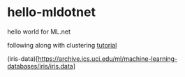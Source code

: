 # hello-mldotnet
hello world for ML.net

following along with clustering [tutorial](https://dotnet.microsoft.com/learn/machinelearning-ai/ml-dotnet-get-started-tutorial#keep-learning)

(iris-data)[https://archive.ics.uci.edu/ml/machine-learning-databases/iris/iris.data]